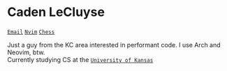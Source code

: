 # Caden LeCluyse

[`Email`](mailto:lecluyse20@gmail.com 'Send an email')
[`Nvim`](https://github.com/lecluyse2000/nvim)
[`Chess`](https://www.chess.com/member/cadenlecluyse)

Just a guy from the KC area interested in performant code. I use Arch and Neovim, btw.   
Currently studying CS at the [`University of Kansas`](https://ku.edu/)    
